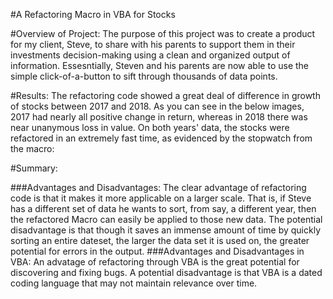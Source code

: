 #A Refactoring Macro in VBA for Stocks

#Overview of Project: The purpose of this project was to create a product for my client, Steve, 
to share with his parents to support them in their investments decision-making using a clean and 
organized output of information. Essesntially, Steven and his parents are now able to use the 
simple click-of-a-button to sift through thousands of data points.

#Results: The refactoring code showed a great deal of difference in growth of stocks between 2017 and
2018. As you can see in the below images, 2017 had nearly all positive change in return, whereas in 2018
there was near unanymous loss in value. On both years' data, the stocks were refactored in an extremely
fast time, as evidenced by the stopwatch from the macro:



#Summary: 

###Advantages and Disadvantages: The clear advantage of refactoring code is that it makes it
more applicable on a larger scale. That is, if Steve has a different set of data he wants to sort, from
say, a different year, then the refactored Macro can easily be applied to those new data. The potential
disadvantage is that though it saves an immense amount of time by quickly sorting an entire dateset, the
larger the data set it is used on, the greater potential for errors in the output. ###Advantages and
Disadvantages in VBA: An advatage of refactoring through VBA is the great potential for discovering and
fixing bugs. A potential disadvantage is that VBA is a dated coding language that may not maintain
relevance over time.
